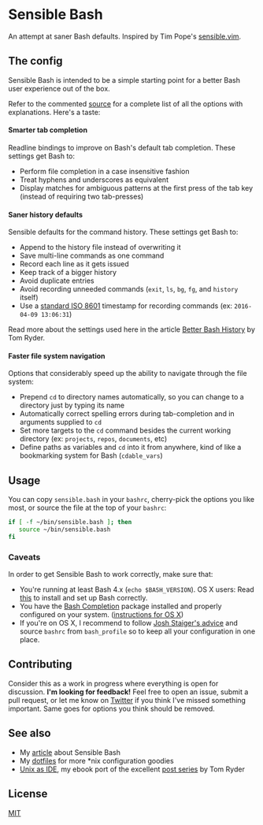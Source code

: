 # Sensible Bash

An attempt at saner Bash defaults. Inspired by Tim Pope's [sensible.vim](https://github.com/tpope/vim-sensible).

## The config

Sensible Bash is intended to be a simple starting point for a better Bash user experience out of the box.

Refer to the commented [source](https://github.com/mrzool/bash-sensible/blob/master/sensible.bash) for a complete list of all the options with explanations. Here's a taste:

#### Smarter tab completion

Readline bindings to improve on Bash's default tab completion. These settings get Bash to:

- Perform file completion in a case insensitive fashion
- Treat hyphens and underscores as equivalent
- Display matches for ambiguous patterns at the first press of the tab key (instead of requiring two tab-presses)

#### Saner history defaults

Sensible defaults for the command history. These settings get Bash to:

- Append to the history file instead of overwriting it
- Save multi-line commands as one command
- Record each line as it gets issued
- Keep track of a bigger history
- Avoid duplicate entries
- Avoid recording unneeded commands (`exit`, `ls`, `bg`, `fg`, and `history` itself)
- Use a [standard ISO 8601](https://tools.ietf.org/html/rfc3339) timestamp for recording commands (ex: `2016-04-09 13:06:31`)

Read more about the settings used here in the article [Better Bash History](http://blog.sanctum.geek.nz/better-bash-history/) by Tom Ryder.

#### Faster file system navigation

Options that considerably speed up the ability to navigate through the file system:

- Prepend `cd` to directory names automatically, so you can change to a directory just by typing its name
- Automatically correct spelling errors during tab-completion and in arguments supplied to `cd`
- Set more targets to the `cd` command besides the current working directory (ex: `projects`, `repos`, `documents`, etc)
- Define paths as variables and `cd` into it from anywhere, kind of like a bookmarking system for Bash (`cdable_vars`)

## Usage

You can copy `sensible.bash` in your `bashrc`, cherry-pick the options you like most, or source the file at the top of your `bashrc`:

```bash
if [ -f ~/bin/sensible.bash ]; then
   source ~/bin/sensible.bash
fi
```

### Caveats

In order to get Sensible Bash to work correctly, make sure that:

- You're running at least Bash 4.x (`echo $BASH_VERSION`). OS X users: Read [this](https://johndjameson.com/blog/updating-your-shell-with-homebrew/) to install and set up Bash correctly.
- You have the [Bash Completion](http://bash-completion.alioth.debian.org/) package installed and properly configured on your system. ([instructions for OS X](http://davidalger.com/development/bash-completion-on-os-x-with-brew/))
- If you're on OS X, I recommend to follow [Josh Staiger's advice](http://www.joshstaiger.org/archives/2005/07/bash_profile_vs.html) and source `bashrc` from `bash_profile` so to keep all your configuration in one place.

## Contributing

Consider this as a work in progress where everything is open for discussion. **I'm looking for feedback!** Feel free to open an issue, submit a pull request, or let me know on [Twitter](https://twitter.com/mrzool_) if you think I've missed something important. Same goes for options you think should be removed.

## See also

- My [article](http://mrzool.cc/writing/sensible-bash/) about Sensible Bash
- My [dotfiles](https://github.com/mrzool/dotfiles) for more \*nix configuration goodies
- [Unix as IDE](https://github.com/mrzool/unix-as-ide), my ebook port of the excellent [post series](http://blog.sanctum.geek.nz/series/unix-as-ide/) by Tom Ryder

## License

[MIT](https://opensource.org/licenses/MIT)
